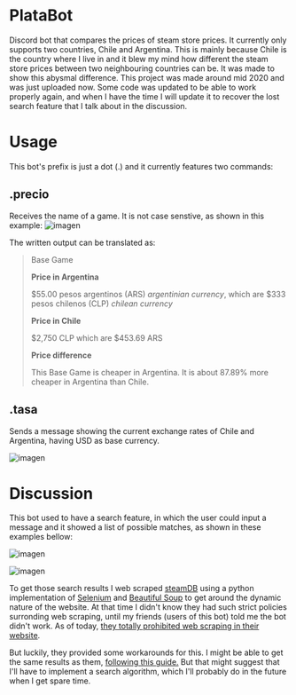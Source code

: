 # PlataBot

 Discord bot that compares the prices of steam store prices. It currently only supports two countries, Chile and Argentina. This is mainly because Chile is the country where I live in and it blew my mind how different the steam store prices between two neighbouring countries can be. It was made to show this abysmal difference. This project was made around mid 2020 and was just uploaded now. Some code was updated to be able to work properly again, and when I have the time I will update it to recover the lost search feature that I talk about in the discussion.
 
 # Usage
 
 This bot's prefix is just a dot (.) and it currently features two commands:
 
 ## .precio
 
 Receives the name of a game. It is not case senstive, as shown in this example:
 ![imagen](https://user-images.githubusercontent.com/60141816/198533181-c709cb15-cfc2-4703-97c0-f10bde20ed07.png)
 
 The written output can be translated as:
 > Base Game
 >
 >
 > **Price in Argentina**
 >
 > $55.00 pesos argentinos (ARS) *argentinian currency*, which are $333 pesos chilenos (CLP) *chilean currency*
 >
 > **Price in Chile**
 >
 > $2,750 CLP which are $453.69 ARS
 >
 >**Price difference**
 >
 > This Base Game is cheaper in Argentina. It is about 87.89% more cheaper in Argentina than Chile.
 
 ## .tasa
 
 Sends a message showing the current exchange rates of Chile and Argentina, having USD as base currency.
 
 ![imagen](https://user-images.githubusercontent.com/60141816/198537810-f286ba70-c64e-4644-930e-e727a2a397eb.png)

# Discussion

This bot used to have a search feature, in which the user could input a message and it showed a list of possible matches, as shown in these examples bellow:

![imagen](https://user-images.githubusercontent.com/60141816/198538881-b83ab31f-b85a-4999-aea3-75d33cb731d9.png)

![imagen](https://user-images.githubusercontent.com/60141816/198539450-d3deef13-80c0-4d30-9d17-0330abf35d57.png)

To get those search results I web scraped [steamDB](https://steamdb.info/) using a python implementation of [Selenium](https://selenium-python.readthedocs.io/) and [Beautiful Soup](https://www.crummy.com/software/BeautifulSoup/) to get around the dynamic nature of the website. At that time I didn't know they had such strict policies surronding web scraping, until my friends (users of this bot) told me the bot didn't work. As of today, [they totally prohibited web scraping in their website](https://steamdb.info/faq/#can-i-use-auto-refreshing-plugins-or-automatically-scrape-crawl-steamdb).

But luckily, they provided some workarounds for this. I might be able to get the same results as them, [following this guide.](https://steamdb.info/faq/#how-are-we-getting-this-information) But that might suggest that I'll have to implement a search algorithm, which I'll probably do in the future when I get spare time.
